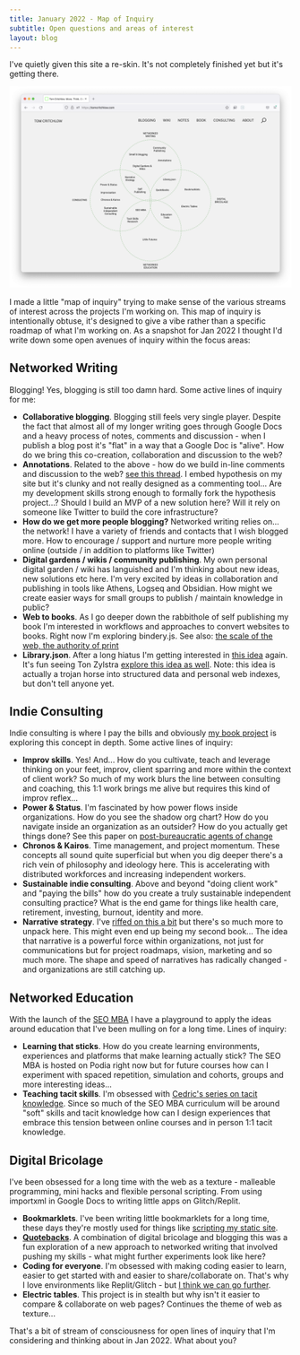 ```yaml
---
title: January 2022 - Map of Inquiry
subtitle: Open questions and areas of interest
layout: blog
---
```


I've quietly given this site a re-skin. It's not completely finished yet but it's getting there.

![](/images/homepage-jan-22.png)

I made a little "map of inquiry" trying to make sense of the various streams of interest across the projects I'm working on. This map of inquiry is intentionally obtuse, it's designed to give a vibe rather than a specific roadmap of what I'm working on. As a snapshot for Jan 2022 I thought I'd write down some open avenues of inquiry within the focus areas:

## Networked Writing

Blogging! Yes, blogging is still too damn hard. Some active lines of inquiry for me:

- **Collaborative blogging**. Blogging still feels very single player. Despite the fact that almost all of my longer writing goes through Google Docs and a heavy process of notes, comments and discussion - when I publish a blog post it's "flat" in a way that a Google Doc is "alive". How do we bring this co-creation, collaboration and discussion to the web?
- **Annotations**. Related to the above - how do we build in-line comments and discussion to the web? [see this thread](https://twitter.com/tomcritchlow/status/1462466711970529283). I embed hypothesis on my site but it's clunky and not really designed as a commenting tool... Are my development skills strong enough to formally fork the hypothesis project...? Should I build an MVP of a new solution here? Will it rely on someone like Twitter to build the core infrastructure?
- **How do we get more people blogging?** Networked writing relies on... the network! I have a variety of friends and contacts that I wish blogged more. How to encourage / support and nurture more people writing online (outside / in addition to platforms like Twitter)
- **Digital gardens / wikis / community publishing**. My own personal digital garden / wiki has languished and I'm thinking about new ideas, new solutions etc here. I'm very excited by ideas in collaboration and publishing in tools like Athens, Logseq and Obsidian. How might we create easier ways for small groups to publish / maintain knowledge in public?
- **Web to books**. As I go deeper down the rabbithole of self publishing my book I'm interested in workflows and approaches to convert websites to books. Right now I'm exploring bindery.js. See also: [the scale of the web, the authority of print](https://electricbookworks.com/thinking/scale-of-the-web-authority-of-print/)
- **Library.json**. After a long hiatus I'm getting interested in [this idea](https://tomcritchlow.com/2020/04/15/library-json/) again. It's fun seeing Ton Zylstra [explore this idea as well](https://www.zylstra.org/blog/2022/01/federated-bookshelves-obsidian-notes-to-opml/). Note: this idea is actually a trojan horse into structured data and personal web indexes, but don't tell anyone yet.

## Indie Consulting

Indie consulting is where I pay the bills and obviously [my book project](https://tomcritchlow.com/strategy/) is exploring this concept in depth. Some active lines of inquiry:

- **Improv skills**. Yes! And... How do you cultivate, teach and leverage thinking on your feet, improv, client sparring and more within the context of client work? So much of my work blurs the line between consulting and coaching, this 1:1 work brings me alive but requires this kind of improv reflex...
- **Power & Status**. I'm fascinated by how power flows inside organizations. How do you see the shadow org chart? How do you navigate inside an organization as an outsider? How do you actually get things done? See this paper on [post-bureaucratic agents of change](https://twitter.com/tomcritchlow/status/1465404484042035203)
- **Chronos & Kairos**. Time management, and project momentum. These concepts all sound quite superficial but when you dig deeper there's a rich vein of philosophy and ideology here. This is accelerating with distributed workforces and increasing independent workers.
- **Sustainable indie consulting**. Above and beyond "doing client work" and "paying the bills" how do you create a truly sustainable independent consulting practice? What is the end game for things like health care, retirement, investing, burnout, identity and more.
- **Narrative strategy**. I've [riffed on this a bit](https://tomcritchlow.com/2020/02/20/narrative-strategy/) but there's so much more to unpack here. This might even end up being my second book... The idea that narrative is a powerful force within organizations, not just for communications but for project roadmaps, vision, marketing and so much more. The shape and speed of narratives has radically changed - and organizations are still catching up.

## Networked Education

With the launch of the [SEO MBA](https://seomba.com/) I have a playground to apply the ideas around education that I've been mulling on for a long time. Lines of inquiry:

- **Learning that sticks**. How do you create learning environments, experiences and platforms that make learning actually stick? The SEO MBA is hosted on Podia right now but for future courses how can I experiment with spaced repetition, simulation and cohorts, groups and more interesting ideas...
- **Teaching tacit skills**. I'm obsessed with [Cedric's series on tacit knowledge](https://commoncog.com/blog/the-tacit-knowledge-series/). Since so much of the SEO MBA curriculum will be around "soft" skills and tacit knowledge how can I design experiences that embrace this tension between online courses and in person 1:1 tacit knowledge.

## Digital Bricolage

I've been obsessed for a long time with the web as a texture - malleable programming, mini hacks and flexible personal scripting. From using importxml in Google Docs to writing little apps on Glitch/Replit.

- **Bookmarklets**. I've been writing little bookmarklets for a long time, these days they're mostly used for things like [scripting my static site](https://tomcritchlow.com/2019/06/19/bookmarklets-static-sites/).
- **[Quotebacks](https://quotebacks.net/)**. A combination of digital bricolage and blogging this was a fun exploration of a new approach to networked writing that involved pushing my skills - what might further experiments look like here?
- **Coding for everyone**. I'm obsessed with making coding easier to learn, easier to get started with and easier to share/collaborate on. That's why I love environments like Replit/Glitch - but [I think we can go further](https://tomcritchlow.com/2021/01/14/new-browsers/).
- **Electric tables**. This project is in stealth but why isn't it easier to compare & collaborate on web pages? Continues the theme of web as texture...

That's a bit of stream of consciousness for open lines of inquiry that I'm considering and thinking about in Jan 2022. What about you?


